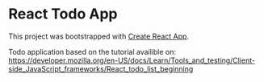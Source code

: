 # React Todo App

This project was bootstrapped with [Create React App](https://github.com/facebook/create-react-app).

Todo application based on the tutorial availible on: https://developer.mozilla.org/en-US/docs/Learn/Tools_and_testing/Client-side_JavaScript_frameworks/React_todo_list_beginning
